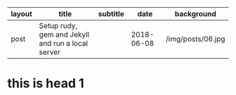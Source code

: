 | layout | title                                    | subtitle | date       | background        |
| ------ | ---------------------------------------- | -------- | ---------- | ----------------- |
| post   | Setup rudy, gem and Jekyll and run a local server |          | 2018-06-08 | /img/posts/06.jpg |

# this is head 1

